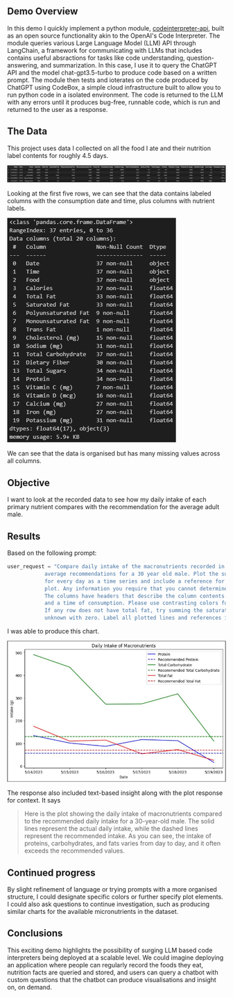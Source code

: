 ## Demo Overview

In this demo I quickly implement a python module, [codeinterpreter-api](https://github.com/shroominic/codeinterpreter-api), built as an open source functionality akin to the OpenAI's Code Interpreter. The module queries various Large Language Model (LLM) API through LangChain, a framework for communicating with LLMs that includes contains useful absractions for tasks like code understanding, question-answering, and summarization. In this case, I use it to query the ChatGPT API and the model chat-gpt3.5-turbo to produce code based on a written prompt. The module then tests and ioterates on the code produced by ChatGPT using CodeBox, a simple cloud infrastructure built to allow you to run python code in a isolated environment. The code is returned to the LLM with any errors until it produces bug-free, runnable code, which is run and returned to the user as a response.

## The Data

This project uses data I collected on all the food I ate and their nutrition label contents for roughly 4.5 days.

<img src="media/first5rows.jpg">

Looking at the first five rows, we can see that the data contains labeled columns with the consumption date and time, plus columns with nutrient labels. 

<img src="media/inforeport.jpg">

We can see that the data is organised but has many missing values across all columns.

## Objective

I want to look at the recorded data to see how my daily intake of each primary nutrient compares with the recommendation for the average adult male.

## Results

Based on the following prompt:

```python
user_request = "Compare daily intake of the macronutrients recorded in this dataset with the \
            average recommendations for a 30 year old male. Plot the summed daily intake per macronutrient \
            for every day as a time series and include a reference for the recommended daily macronutrient value on the \
            plot. Any information you require that you cannot determine from the data, look up on the internet. \
            The columns have headers that describe the column contents. Each row, in the first two columns, has a date \
            and a time of consumption. Please use contrasting colors for the different nutrient types and make their reference lines different shades. \
            If any row does not have total fat, try summing the saturated and unsaturated fat for that row. For any element with no value, replace the \
            unknown with zero. Label all plotted lines and references in a legend."
```

I was able to produce this chart.

<img src="media/CodeInterpreterAPI_Final.jpg">

The response also included text-based insight along with the plot response for context. It says

> Here is the plot showing the daily intake of macronutrients compared to the recommended daily 
> intake for a 30-year-old male. The solid lines represent the actual daily intake, while the dashed 
> lines represent the recommended intake. As you can see, the intake of proteins, carbohydrates, and 
> fats varies from day to day, and it often exceeds the recommended values.

## Continued progress

By slight refinement of language or trying prompts with a more organised structure, I could designate specific colors or further specify plot elements. I could also ask questions to continue investigation, such as producing similar charts for the available micronutrients in the dataset.

## Conclusions

This exciting demo highlights the possibility of surging LLM based code interpreters being deployed at a scalable level. We could imagine deploying an application where people can regularly record the foods they eat, nutrition facts are queried and stored, and users can query a chatbot with custom questions that the chatbot can produce visualisations and insight on, on demand. 